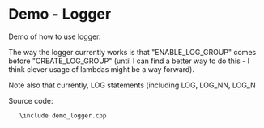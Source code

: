 # Demo - Logger

Demo of how to use logger.

The way the logger currently works is that "ENABLE_LOG_GROUP" comes before "CREATE_LOG_GROUP" (until I can find a better way to do this - I think clever usage of lambdas might be a way forward).

Note also that currently, LOG statements (including LOG, LOG_NN, LOG_N


Source code:

       \include demo_logger.cpp
